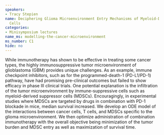 ```yaml
---
speakers:
- Tracy Stepien
name: Deciphering Glioma Microenvironment Entry Mechanisms of Myeloid-Derived Suppressor
  Cells
categories:
- Minisymposium lectures
name_ms: modelling-the-cancer-microenvironment
ms_number: C1
hide: no
---
```

While immunotherapy has shown to be effective in treating some cancer types, the highly immunosuppressive tumor microenvironment of glioblastoma (GBM) provides unique challenges. As an example, immune checkpoint inhibitors, such as for the programmed-death-1 (PD-L1/PD-1) pathway, have had promising pre-clinical outcomes but failed to show efficacy in phase III clinical trials. One potential explanation is the infiltration of the tumor microenvironment by immune-suppressive cells such as myeloid-derived suppressor cells (MDSCs). Encouragingly, in experimental studies where MDSCs are targeted by drugs in combination with PD-1 blockade in mice, median survival increased. We develop an ODE model of the interactions between cancer cells, T cells, and MDSCs specific to the glioma microenvironment. We then optimize administration of combination immunotherapy with the overall objective being minimization of the tumor burden and MDSC entry as well as maximization of survival time.


